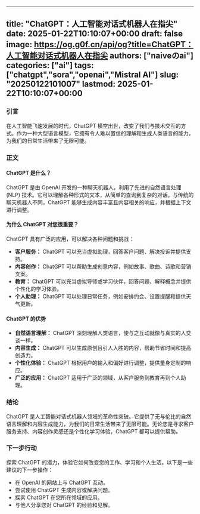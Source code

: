 
---
title: "ChatGPT：人工智能对话式机器人在指尖"
date: 2025-01-22T10:10:07+00:00
draft: false
image: https://og.g0f.cn/api/og?title=ChatGPT：人工智能对话式机器人在指尖
authors: ["naiveのai"]
categories: ["ai"]
tags: ["chatgpt","sora","openai","Mistral AI"]
slug: "20250122101007"
lastmod: 2025-01-22T10:10:07+00:00
---
### 引言

在人工智能飞速发展的时代，ChatGPT 横空出世，改变了我们与技术交互的方式。作为一种大型语言模型，它拥有令人难以置信的理解和生成人类语言的能力，为我们的日常生活带来了无限可能。

### 正文

#### **ChatGPT 是什么？**

ChatGPT 是由 OpenAI 开发的一种聊天机器人，利用了先进的自然语言处理 (NLP) 技术。它可以理解各种形式的文本，从简单的查询到复杂的对话。与传统的聊天机器人不同，ChatGPT 能够生成内容丰富且内容相关的响应，并根据上下文进行调整。

#### **为什么 ChatGPT 对您很重要？**

ChatGPT 具有广泛的应用，可以解决各种问题和挑战：

* **客户服务：** ChatGPT 可以充当虚拟助理，回答客户问题、解决投诉并提供支持。
* **内容创作：** ChatGPT 可以帮助生成创意内容，例如故事、歌曲、诗歌和营销文案。
* **教育：** ChatGPT 可以充当虚拟导师或学习伙伴，回答问题、解释概念并提供个性化的学习体验。
* **个人助理：** ChatGPT 可以处理日常任务，例如安排约会、设置提醒和提供天气更新。

#### **ChatGPT 的优势**

* **自然语言理解：** ChatGPT 深刻理解人类语言，使与之互动就像与真实的人交谈一样。
* **内容生成：** ChatGPT 可以生成原创且引人入胜的内容，帮助节省时间和提高创造力。
* **个性化体验：** ChatGPT 根据用户的输入和偏好进行调整，提供量身定制的响应。
* **广泛的应用：** ChatGPT 适用于广泛的领域，从客户服务到教育再到个人助理。

### 结论

ChatGPT 是人工智能对话式机器人领域的革命性突破。它提供了无与伦比的自然语言理解和内容生成能力，为我们的日常生活带来了无限可能。无论您是寻求客户服务支持、内容创作灵感还是个性化学习体验，ChatGPT 都可以提供帮助。

### 下一步行动

探索 ChatGPT 的潜力，体验它如何改变您的工作、学习和个人生活。以下是一些建议的下一步操作：

* 在 OpenAI 的网站上与 ChatGPT 互动。
* 尝试使用 ChatGPT 生成内容或解决问题。
* 探索 ChatGPT 在您所在领域的应用。
* 与他人分享您对 ChatGPT 的经验和见解。